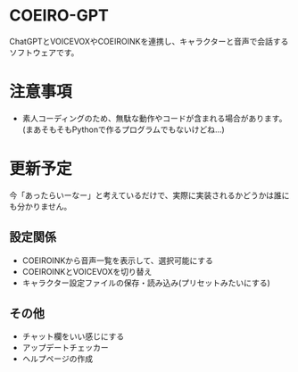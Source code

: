 # COEIRO-GPT
ChatGPTとVOICEVOXやCOEIROINKを連携し、キャラクターと音声で会話するソフトウェアです。

# 注意事項
- 素人コーディングのため、無駄な動作やコードが含まれる場合があります。
  (まあそもそもPythonで作るプログラムでもないけどね...)

# 更新予定
今「あったらいーなー」と考えているだけで、実際に実装されるかどうかは誰にも分かりません。
## 設定関係
- COEIROINKから音声一覧を表示して、選択可能にする
- COEIROINKとVOICEVOXを切り替え
- キャラクター設定ファイルの保存・読み込み(プリセットみたいにする)
## その他
- チャット欄をいい感じにする
- アップデートチェッカー
- ヘルプページの作成
